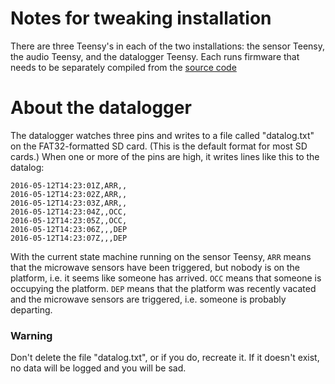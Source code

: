 # Notes for tweaking installation #

There are three Teensy's in each of the two installations: the sensor Teensy, the audio Teensy, and the datalogger Teensy. Each runs firmware that needs to be separately compiled from the [source code](https://github.com/newamericanpublicart/ourself)

# About the datalogger #

The datalogger watches three pins and writes to a file called "datalog.txt" on the FAT32-formatted SD card. (This is the default format for most SD cards.) When one or more of the pins are high, it writes lines like this to the datalog:

```
2016-05-12T14:23:01Z,ARR,,
2016-05-12T14:23:02Z,ARR,,
2016-05-12T14:23:03Z,ARR,,
2016-05-12T14:23:04Z,,OCC,
2016-05-12T14:23:05Z,,OCC,
2016-05-12T14:23:06Z,,,DEP
2016-05-12T14:23:07Z,,,DEP
```

With the current state machine running on the sensor Teensy, `ARR` means that the microwave sensors have been triggered, but nobody is on the platform, i.e. it seems like someone has arrived. `OCC` means that someone is occupying the platform. `DEP` means that the platform was recently vacated and the microwave sensors are triggered, i.e. someone is probably departing.

### Warning ###

Don't delete the file "datalog.txt", or if you do, recreate it. If it doesn't exist, no data will be logged and you will be sad.

